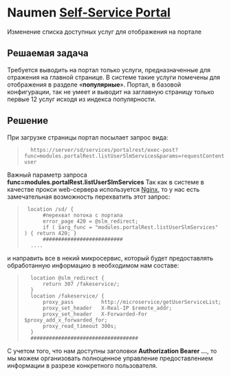 # Naumen [Self-Service Portal](https://www.naumen.ru/products/service_desk/selfservice_portal/)
Изменение списка доступных услуг для отображения на портале


## Решаемая задача
Требуется выводить на портал только услуги, предназначенные для отражения на главной странице. 
В системе такие услуги помечены для отображения в разделе «**популярные**». 
Портал, в базовой конфигурации, так не умеет и выводит на заглавную страницу только первые 12 услуг исходя из индекса популярности. 


## Решение
При загрузке страницы портал посылает запрос вида:
>       https://server/sd/services/portalrest/exec-post?func=modules.portalRest.listUserSlmServices&params=requestContent, user

Важный параметр запроса **func=modules.portalRest.listUserSlmServices**
Так как в системе в качестве прокси web-сервера используется [Nginx](https://nginx.org/ru/),
то у нас есть замечательная возможность перехватить этот запрос:
>      location /sd/ {
>           #перехват потока с портала
>           error_page 420 = @slm_redirect;
>           if ( $arg_func = "modules.portalRest.listUserSlmServices" ) { return 420; }
>           ##########################
>       ....

и направить все в некий микросервис, который будет предоставлять обработанную информацию в необходимом нам составе:
>       location @slm_redirect {
>           return 307 /fakeservice/;
>       }
>       location /fakeservice/ {
>           proxy_pass         http://microservice/getUserServiceList;
>           proxy_set_header   X-Real-IP $remote_addr; 
>           proxy_set_header   X-Forwarded-For $proxy_add_x_forwarded_for;
>           proxy_read_timeout 300s;
>       }
>       ###################################

С учетом того, что нам доступны заголовки **Authorization Bearer ...**, то мы можем организовать полноценное управление 
предоставлением информации в разрезе конкретного пользователя.
